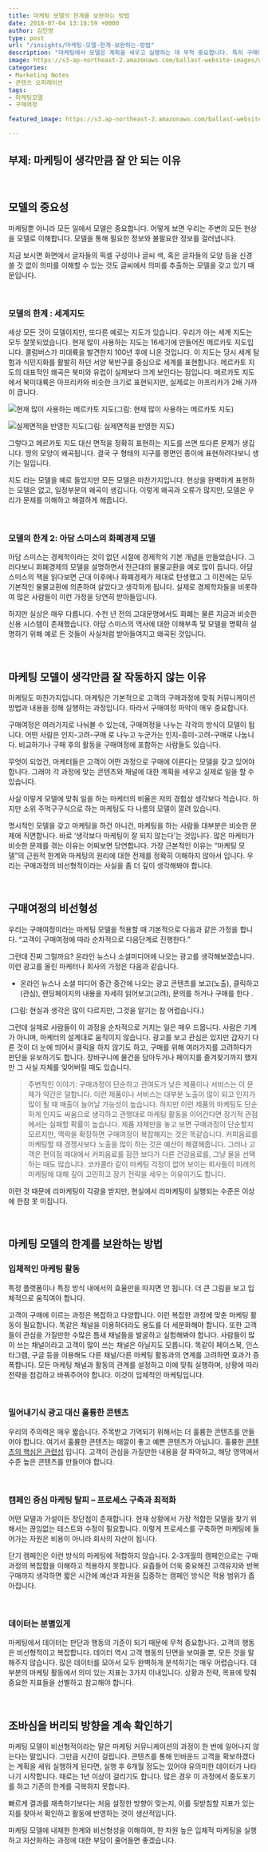 ```yaml
---
title: 마케팅 모델의 한계를 보완하는 방법
date: 2018-07-04 13:18:59 +0000
author: 김민영
type: post
url: "/insights/마케팅-모델-한계-보완하는-방법"
description: "마케팅에서 모델은 계획을 세우고 실행하는 데 무척 중요합니다. 특히 구매여정 모델은 고객을 만나는 채널과 커뮤니케이션 내용을 정하는 핵심입니다. 하지만 모든 모델이 그렇듯 구매여정 모델은 실제 고객의 구매과정을 반영하지 못합니다. 이 글에서는 이 간극을 좁히는 방법을 이야기합니다."
image: https://s3-ap-northeast-2.amazonaws.com/ballast-website-images/wp-content/uploads/2018/12/13113232/marketing-model-feature.png
categories:
- Marketing Notes
- 콘텐츠 오퍼레이션
tags:
- 마케팅모델
- 구매여정

featured_image: https://s3.ap-northeast-2.amazonaws.com/ballast-website-images/마케팅-모델-비선형-feature-2.png

---
```

## 부제: 마케팅이 생각만큼 잘 안 되는 이유

&nbsp;
## **모델의 중요성**

마케팅뿐 아니라 모든 일에서 모델은 중요합니다. 어떻게 보면 우리는 주변의 모든 현상을 모델로 이해합니다. 모델을 통해 필요한 정보와 불필요한 정보를 걸러냅니다.

지금 보시면 화면에서 글자들의 픽셀 구성이나 글씨 색, 혹은 글자들의 모양 등을 신경 쓸 것 없이 의미를 이해할 수 있는 것도 글씨에서 의미를 추출하는 모델을 갖고 있기 때문입니다.

&nbsp;
### **모델의 한계 : 세계지도**

세상 모든 것이 모델이지만, 또다른 예로는 지도가 있습니다. 우리가 아는 세계 지도는 모두 잘못되었습니다. 현재 많이 사용하는 지도는 16세기에 만들어진 메르카토 지도입니다. 콜럼버스가 미대륙을 발견한지 100년 후에 나온 것입니다. 이 지도는 당시 세계 탐험과 식민지화를 활발히 하던 서양 북반구를 중심으로 세계를 표현합니다. 메르카토 지도의 대표적인 왜곡은 북미와 유럽이 실제보다 크게 보인다는 점입니다. 메르카토 지도에서 북미대륙은 아프리카와 비슷한 크기로 표현되지만, 실제로는 아프리카가 2배 가까이 큽니다.

![현재 많이 사용하는 메르카토 지도](https://res.cloudinary.com/drmguhalm/image/upload/v1532333916/%EB%A9%94%EB%A5%B4%EC%B9%B4%ED%86%A0%EC%A7%80%EB%8F%84-2.jpg)(그림: 현재 많이 사용하는 메르카토 지도)

![실제면적을 반영한 지도](https://res.cloudinary.com/drmguhalm/image/upload/v1532333961/%EC%8B%A4%EC%A0%9C%EB%A9%B4%EC%A0%81%EC%A7%80%EB%8F%84-2.png)(그림: 실제면적을 반영한 지도)

그렇다고 메르카토 지도 대신 면적을 정확히 표현하는 지도를 쓰면 또다른 문제가 생깁니다. 땅의 모양이 왜곡됩니다. 결국 구 형태의 지구를 평면인 종이에 표현하려다보니 생기는 일입니다.

지도 라는 모델을 예로 들었지만 모든 모델은 마찬가지입니다. 현상을 완벽하게 표현하는 모델은 없고, 일정부분의 왜곡이 생깁니다. 이렇게 왜곡과 오류가 많지만, 모델은 우리가 문제를 이해하고 해결하게 해줍니다.

&nbsp;
### **모델의 한계 2: 아담 스미스의 화폐경제 모델**

아담 스미스는 경제학이라는 것이 없던 시절에 경제학의 기본 개념을 만들었습니다. 그러다보니 화폐경제의 모델을 설명하면서 전근대의 물물교환을 예로 많이 듭니다. 아담 스미스의 책을 읽다보면 근대 이후에나 화폐경제가 제대로 탄생했고 그 이전에는 모두 기본적인 물물교환에 의존하여 살았다고 생각하게 됩니다. 실제로 경제학자들을 비롯하여 많은 사람들이 이런 가정을 당연히 받아들입니다.

하지만 실상은 매우 다릅니다. 수천 년 전의 고대문명에서도 화폐는 물론 지금과 비슷한 신용 시스템이 존재했습니다. 아담 스미스의 역사에 대한 이해부족 및 모델을 명확히 설명하기 위해 예로 든 것들이 사실처럼 받아들여지고 왜곡된 것입니다.

&nbsp;
## **마케팅 모델이 생각만큼 잘 작동하지 않는 이유**

마케팅도 마찬가지입니다. 마케팅은 기본적으로 고객의 구매과정에 맞춰 커뮤니케이션 방법과 내용을 정해 실행하는 과정입니다. 따라서 구매여정 파악이 매우 중요합니다.

구매여정은 여러가지로 나눠볼 수 있는데, 구매여정을 나누는 각각의 방식이 모델이 됩니다. 어떤 사람은 인지-고려-구매 로 나누고 누군가는 인지-흥미-고려-구매로 나눕니다. 비교하기나 구매 후의 활동을 구매여정에 포함하는 사람들도 있습니다.

무엇이 되었건, 마케터들은 고객이 어떤 과정으로 구매에 이른다는 모델을 갖고 있어야 합니다. 그래야 각 과정에 맞는 콘텐츠와 채널에 대한 계획을 세우고 실제로 일을 할 수 있습니다.

사실 이렇게 모델에 맞춰 일을 하는 마케터의 비율은 저의 경험상 생각보다 적습니다. 하지만 소위 주먹구구식으로 하는 마케팅도 다 나름의 모델이 깔려 있습니다.

명시적인 모델을 갖고 마케팅을 하건 아니건, 마케팅을 하는 사람들 대부분은 비슷한 문제에 직면합니다. 바로 ‘생각보다 마케팅이 잘 되지 않는다’는 것입니다. 많은 마케터가 비슷한 문제를 겪는 이유는 어찌보면 당연합니다. 가장 근본적인 이유는 “마케팅 모델”의 근원적 한계와 마케팅의 원리에 대한 전제를 정확히 이해하지 않아서 입니다. 우리는 구매과정의 비선형적이라는 사실을 좀 더 깊이 생각해봐야 합니다.

&nbsp;
## **구매여정의 비선형성**

우리는 구매여정이라는 마케팅 모델을 적용할 때 기본적으로 다음과 같은 가정을 합니다. “고객이 구매여정에 따라 순차적으로 다음단계로 진행한다.”

그런데 진짜 그럴까요? 온라인 뉴스나 소셜미디어에 나오는 광고를 생각해보겠습니다. 이런 광고를 올린 마케터나 회사의 가정은 다음과 같습니다.

* 온라인 뉴스나 소셜 미디어 중간 중간에 나오는 광고 콘텐츠를 보고(노출), 클릭하고(관심), 랜딩페이지의 내용을 자세히 읽어보고(고려), 문의를 하거나 구매를 한다 .

<img class="alignnone wp-image-54680 responsive" src="https://res.cloudinary.com/drmguhalm/image/upload/v1532333998/%EB%A7%88%EC%BC%80%ED%8C%85-%EB%AA%A8%EB%8D%B8-%EB%B9%84%EC%84%A0%ED%98%95.png" alt="">
(그림: 현실과 생각은 많이 다르지만, 그것을 알기는 참 어렵습니다.)

그런데 실제로 사람들이 이 과정을 순차적으로 거치는 일은 매우 드뭅니다. 사람은 기계가 아니며, 마케터의 설계대로 움직이지 않습니다. 광고를 보고 관심은 있지만 갑자기 다른 것이 더 눈에 띄어서 클릭을 하지 않기도 하고, 구매를 위해 여러가지를 고려하다가 판단을 유보하기도 합니다. 장바구니에 물건을 담아두거나 페이지를 즐겨찾기까지 했지만 그 사실 자체를 잊어버릴 때도 있습니다.

> 주변적인 이야기: 구매과정이 단순하고 관여도가 낮은 제품이나 서비스는 이 문제가 약간은 덜합니다. 이런 제품이나 서비스는 대부분 노출이 많이 되고 인지가 많이 될 때 매출이 늘어날 가능성이 높습니다. 하지만 이런 제품의 마케팅도 단순하게 인지도 싸움으로 생각하고 관행대로 마케팅 활동을 이어간다면 장기적 관점에서는 실패할 확률이 높습니다. 제품 자체만을 놓고 보면 구매과정이 단순할지 모르지만, 맥락을 확장하면 구매여정이 복잡해지는 것은 똑같습니다. 커피음료를 마케팅할 때 경쟁사보다 노출을 많이 하는 것은 예산이 해결해줍니다. 그러나 고객은 편의점 매대에서 커피음료를 잠깐 보다가 다른 건강음료를, 그냥 물을 선택하는 때도 많습니다. 코카콜라 같이 마케팅 걱정이 없어 보이는 회사들이 미래의 마케팅에 대해 깊이 고민하고 장기 전략을 세우는 이유이기도 합니다.

이런 것 때문에 리마케팅이 각광을 받지만, 현실에서 리마케팅이 실행되는 수준은 이상에 한참 못 미칩니다.

&nbsp;

## **마케팅 모델의 한계를 보완하는 방법**

### **입체적인 마케팅 활동**

특정 플랫폼이나 특정 방식 내에서의 효율만을 따지면 안 됩니다. 더 큰 그림을 보고 입체적으로 움직여야 합니다.

고객이 구매에 이르는 과정은 복잡하고 다양합니다. 이런 복잡한 과정에 맞춘 마케팅 활동이 필요합니다. 똑같은 채널을 이용하더라도 용도를 더 세분화해야 합니다. 또한 고객들이 관심을 가질만한 수많은 틈새 채널들을 발굴하고 실험해봐야 합니다. 사람들이 많이 쓰는 채널이라고 고객이 많이 쓰는 채널은 아닐지도 모릅니다. 똑같이 페이스북, 인스타그램, 구글 등을 이용해도 다른 채널/다른 마케팅 활동과의 연계를 고려하면 효과가 증폭합니다. 모든 마케팅 채널과 활동의 관계를 설정하고 이에 맞춰 실행하며, 상황에 따라 전략을 점검하고 바꿔주어야 합니다. 이것이 입체적인 마케팅입니다.

&nbsp;

### **밀어내기식 광고 대신 훌륭한 콘텐츠**

우리의 주의력은 매우 짧습니다. 주목받고 기억되기 위해서는 더 훌륭한 콘텐츠를 만들어야 합니다. 여기서 훌륭한 콘텐츠는 때깔이 좋고 예쁜 콘텐츠가 아닙니다. 훌륭한 [콘텐츠의 핵심은 관련성](/insights/%ed%9a%a8%ea%b3%bc%ec%a0%81%ec%9d%b8-%eb%a7%88%ec%bc%80%ed%8c%85-%ec%bd%98%ed%85%90%ec%b8%a0-%ec%a0%9c%ec%9e%91-3%ea%b0%80%ec%a7%80-%ec%a1%b0%ea%b1%b4/) 입니다. 고객이 관심을 가질만한 내용을 잘 파악하고, 해당 영역에서 수준 높은 콘텐츠를 만들어야 합니다.

&nbsp;

### 캠페인 중심 마케팅 탈피 – 프로세스 구축과 최적화

어떤 모델과 가설이든 장단점이 존재합니다. 현재 상황에서 가장 적합한 모델을 찾기 위해서는 끊임없는 테스트와 수정이 필요합니다. 이렇게 프로세스를 구축하면 마케팅에 들어가는 자원은 비용이 아니라 회사의 자산이 됩니다.

단기 캠페인은 이런 방식의 마케팅에 적합하지 않습니다. 2-3개월의 캠페인으로는 구매과정의 복잡함을 이해하고 적용하지 못합니다. 요즘들어 더욱 중요해진 고객유지와 반복구매까지 생각하면 짧은 시간에 예산과 자원을 집중하는 캠페인 방식은 적용 범위가 좁아집니다.

&nbsp;

### **데이터는 분별있게**

마케팅에서 데이터는 판단과 행동의 기준이 되기 때문에 무척 중요합니다. 고객의 행동은 비선형적이고 복잡합니다. 데이터 역시 고객 행동의 단면을 보여줄 뿐, 모든 것을 말해주지 않습니다. 많은 데이터를 모아서 모두 완벽하게 분석하기는 매우 어렵습니다. 대부분의 마케팅 활동에서 의미 있는 지표는 3가지 이내입니다. 상황과 전략, 목표에 맞춰 중요한 지표들을 선별하고 참고해야 합니다.

&nbsp;

## **조바심을 버리되 방향을 계속 확인하기**

마케팅 모델이 비선형적이라는 말은 마케팅 커뮤니케이션의 과정이 한 번에 일어나지 않는다는 말입니다. 그만큼 시간이 걸립니다. 콘텐츠를 통해 인바운드 고객을 확보하겠다는 계획을 세워 실행하게 된다면, 실행 후 6개월 정도는 있어야 유의미한 데이터가 나타나기 시작합니다. 때로는 1년 이상이 걸리기도 합니다. 많은 경우 이 과정에서 중도포기를 하고 기존의 한계를 극복하지 못합니다.

빠르게 결과를 재촉하기보다는 처음 설정한 방향이 맞는지, 이를 뒷받침할 지표가 있는지를 찾아서 확인하고 활동에 반영하는 것이 생산적입니다.

마케팅 모델에 내재한 한계와 비선형성을 이해하여, 한 차원 높은 입체적 마케팅을 실행하고 자산화하는 과정에 대한 부담이 줄어들면 좋겠습니다.